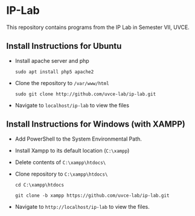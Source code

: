 # IP-Lab

This repository contains programs from the IP Lab in Semester VII, UVCE. 

## Install Instructions for Ubuntu

- Install apache server and php

    `sudo apt install php5 apache2`
- Clone the repository to `/var/www/html`

    `sudo git clone http://github.com/uvce-lab/ip-lab.git`

- Navigate to `localhost/ip-lab` to view the files

## Install Instructions for Windows (with XAMPP)

- Add PowerShell to the System Environmental Path.

- Install Xampp to its default location (`C:\xampp`)

- Delete contents of `C:\xampp\htdocs\`

- Clone repository to `C:\xampp\htdocs\`

    ```
    cd C:\xampp\htdocs

    git clone -b xampp https://github.com/uvce-lab/ip-lab.git
    ```
- Navigate to `http://localhost/ip-lab` to view the files.